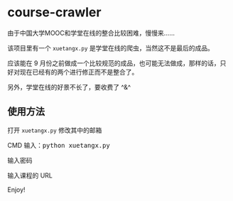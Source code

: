 # course-crawler

由于中国大学MOOC和学堂在线的整合比较困难，慢慢来……

该项目里有一个 `xuetangx.py` 是学堂在线的爬虫，当然这不是最后的成品。

应该能在 9 月份之前做成一个比较规范的成品，也可能无法做成，那样的话，只好对现在已经有的两个进行修正而不是整合了。

另外，学堂在线的好景不长了，要收费了 ^&^

## 使用方法

打开 `xuetangx.py` 修改其中的邮箱

CMD 输入：<kbd>python xuetangx.py</kdb>

输入密码

输入课程的 URL

Enjoy!